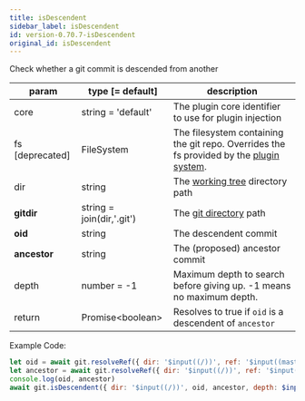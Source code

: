 ```yaml
---
title: isDescendent
sidebar_label: isDescendent
id: version-0.70.7-isDescendent
original_id: isDescendent
---
```


Check whether a git commit is descended from another

| param           | type [= default]          | description                                                                                               |
| --------------- | ------------------------- | --------------------------------------------------------------------------------------------------------- |
| core            | string = 'default'        | The plugin core identifier to use for plugin injection                                                    |
| fs [deprecated] | FileSystem                | The filesystem containing the git repo. Overrides the fs provided by the [plugin system](./plugin_fs.md). |
| dir             | string                    | The [working tree](dir-vs-gitdir.md) directory path                                                       |
| **gitdir**      | string = join(dir,'.git') | The [git directory](dir-vs-gitdir.md) path                                                                |
| **oid**         | string                    | The descendent commit                                                                                     |
| **ancestor**    | string                    | The (proposed) ancestor commit                                                                            |
| depth           | number = -1               | Maximum depth to search before giving up. -1 means no maximum depth.                                      |
| return          | Promise\<boolean\>        | Resolves to true if `oid` is a descendent of `ancestor`                                                   |

Example Code:

```js live
let oid = await git.resolveRef({ dir: '$input((/))', ref: '$input((master))' })
let ancestor = await git.resolveRef({ dir: '$input((/))', ref: '$input((v0.20.0))' })
console.log(oid, ancestor)
await git.isDescendent({ dir: '$input((/))', oid, ancestor, depth: $input((-1)) })
```

<script>
(function rewriteEditLink() {
  const el = document.querySelector('a.edit-page-link.button');
  if (el) {
    el.href = 'https://github.com/isomorphic-git/isomorphic-git/edit/master/src/commands/isDescendent.js';
  }
})();
</script>
